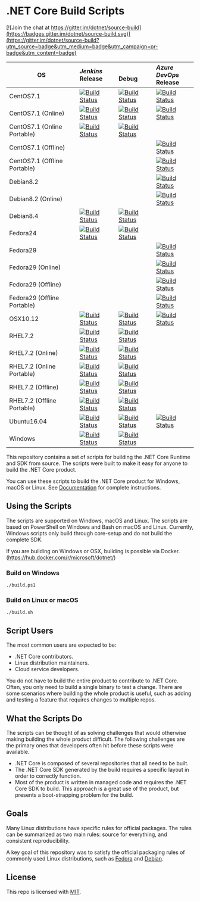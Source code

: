 # .NET Core Build Scripts

[![Join the chat at https://gitter.im/dotnet/source-build](https://badges.gitter.im/dotnet/source-build.svg)](https://gitter.im/dotnet/source-build?utm_source=badge&utm_medium=badge&utm_campaign=pr-badge&utm_content=badge)

<!-- Use scripts/generate-readme-table.sh to update table. -->
<!-- Generated table start -->
| OS | *Jenkins*<br/>Release | <br/>Debug | *Azure DevOps*<br/>Release |
| -- | :-- | :-- | :-- |
| CentOS7.1 | [![Build Status](https://ci.dot.net/buildStatus/icon?job=dotnet_source-build/master/CentOS7.1_Release)](https://ci.dot.net/job/dotnet_source-build/job/master/job/CentOS7.1_Release/) | [![Build Status](https://ci.dot.net/buildStatus/icon?job=dotnet_source-build/master/CentOS7.1_Debug)](https://ci.dot.net/job/dotnet_source-build/job/master/job/CentOS7.1_Debug/) | [![Build Status](https://dev.azure.com/dnceng/internal/_apis/build/status/dotnet/source-build/source-build-CI?branchName=master&jobname=centos71&configuration=Production)](https://dev.azure.com/dnceng/internal/_build/latest?definitionId=114&branchName=master) | 
| CentOS7.1 (Online) | [![Build Status](https://ci.dot.net/buildStatus/icon?job=dotnet_source-build/master/CentOS7.1_Tarball_Release)](https://ci.dot.net/job/dotnet_source-build/job/master/job/CentOS7.1_Tarball_Release/) | [![Build Status](https://ci.dot.net/buildStatus/icon?job=dotnet_source-build/master/CentOS7.1_Tarball_Debug)](https://ci.dot.net/job/dotnet_source-build/job/master/job/CentOS7.1_Tarball_Debug/) | [![Build Status](https://dev.azure.com/dnceng/internal/_apis/build/status/dotnet/source-build/source-build-CI?branchName=master&jobname=centos71&configuration=Online)](https://dev.azure.com/dnceng/internal/_build/latest?definitionId=114&branchName=master) | 
| CentOS7.1 (Online Portable) | [![Build Status](https://ci.dot.net/buildStatus/icon?job=dotnet_source-build/master/CentOS7.1_Tarball_Release_Portable)](https://ci.dot.net/job/dotnet_source-build/job/master/job/CentOS7.1_Tarball_Release_Portable/) | [![Build Status](https://ci.dot.net/buildStatus/icon?job=dotnet_source-build/master/CentOS7.1_Tarball_Debug_Portable)](https://ci.dot.net/job/dotnet_source-build/job/master/job/CentOS7.1_Tarball_Debug_Portable/) | 
| CentOS7.1 (Offline) | | | [![Build Status](https://dev.azure.com/dnceng/internal/_apis/build/status/dotnet/source-build/source-build-CI?branchName=master&jobname=centos71&configuration=Offline)](https://dev.azure.com/dnceng/internal/_build/latest?definitionId=114&branchName=master) | 
| CentOS7.1 (Offline Portable) | | | [![Build Status](https://dev.azure.com/dnceng/internal/_apis/build/status/dotnet/source-build/source-build-CI?branchName=master&jobname=centos71&configuration=Offline%20Portable)](https://dev.azure.com/dnceng/internal/_build/latest?definitionId=114&branchName=master) | 
| Debian8.2 | | | [![Build Status](https://dev.azure.com/dnceng/internal/_apis/build/status/dotnet/source-build/source-build-CI?branchName=master&jobname=debian82&configuration=Production)](https://dev.azure.com/dnceng/internal/_build/latest?definitionId=114&branchName=master) | 
| Debian8.2 (Online) | | | [![Build Status](https://dev.azure.com/dnceng/internal/_apis/build/status/dotnet/source-build/source-build-CI?branchName=master&jobname=debian82&configuration=Online)](https://dev.azure.com/dnceng/internal/_build/latest?definitionId=114&branchName=master) | 
| Debian8.4 | [![Build Status](https://ci.dot.net/buildStatus/icon?job=dotnet_source-build/master/Debian8.4_Release)](https://ci.dot.net/job/dotnet_source-build/job/master/job/Debian8.4_Release/) | [![Build Status](https://ci.dot.net/buildStatus/icon?job=dotnet_source-build/master/Debian8.4_Debug)](https://ci.dot.net/job/dotnet_source-build/job/master/job/Debian8.4_Debug/) | 
| Fedora24 | [![Build Status](https://ci.dot.net/buildStatus/icon?job=dotnet_source-build/master/Fedora24_Release)](https://ci.dot.net/job/dotnet_source-build/job/master/job/Fedora24_Release/) | [![Build Status](https://ci.dot.net/buildStatus/icon?job=dotnet_source-build/master/Fedora24_Debug)](https://ci.dot.net/job/dotnet_source-build/job/master/job/Fedora24_Debug/) | 
| Fedora29 | | | [![Build Status](https://dev.azure.com/dnceng/internal/_apis/build/status/dotnet/source-build/source-build-CI?branchName=master&jobname=fedora29&configuration=Production)](https://dev.azure.com/dnceng/internal/_build/latest?definitionId=114&branchName=master) | 
| Fedora29 (Online) | | | [![Build Status](https://dev.azure.com/dnceng/internal/_apis/build/status/dotnet/source-build/source-build-CI?branchName=master&jobname=fedora29&configuration=Online)](https://dev.azure.com/dnceng/internal/_build/latest?definitionId=114&branchName=master) | 
| Fedora29 (Offline) | | | [![Build Status](https://dev.azure.com/dnceng/internal/_apis/build/status/dotnet/source-build/source-build-CI?branchName=master&jobname=fedora29&configuration=Offline)](https://dev.azure.com/dnceng/internal/_build/latest?definitionId=114&branchName=master) | 
| Fedora29 (Offline Portable) | | | [![Build Status](https://dev.azure.com/dnceng/internal/_apis/build/status/dotnet/source-build/source-build-CI?branchName=master&jobname=fedora29&configuration=Offline%20Portable)](https://dev.azure.com/dnceng/internal/_build/latest?definitionId=114&branchName=master) | 
| OSX10.12 | [![Build Status](https://ci.dot.net/buildStatus/icon?job=dotnet_source-build/master/OSX10.12_Release)](https://ci.dot.net/job/dotnet_source-build/job/master/job/OSX10.12_Release/) | [![Build Status](https://ci.dot.net/buildStatus/icon?job=dotnet_source-build/master/OSX10.12_Debug)](https://ci.dot.net/job/dotnet_source-build/job/master/job/OSX10.12_Debug/) | [![Build Status](https://dev.azure.com/dnceng/internal/_apis/build/status/dotnet/source-build/source-build-CI?branchName=master&jobname=OSX&configuration=Production)](https://dev.azure.com/dnceng/internal/_build/latest?definitionId=114&branchName=master) | 
| RHEL7.2 | [![Build Status](https://ci.dot.net/buildStatus/icon?job=dotnet_source-build/master/RHEL7.2_Release)](https://ci.dot.net/job/dotnet_source-build/job/master/job/RHEL7.2_Release/) | [![Build Status](https://ci.dot.net/buildStatus/icon?job=dotnet_source-build/master/RHEL7.2_Debug)](https://ci.dot.net/job/dotnet_source-build/job/master/job/RHEL7.2_Debug/) | 
| RHEL7.2 (Online) | [![Build Status](https://ci.dot.net/buildStatus/icon?job=dotnet_source-build/master/RHEL7.2_Tarball_Release)](https://ci.dot.net/job/dotnet_source-build/job/master/job/RHEL7.2_Tarball_Release/) | [![Build Status](https://ci.dot.net/buildStatus/icon?job=dotnet_source-build/master/RHEL7.2_Tarball_Debug)](https://ci.dot.net/job/dotnet_source-build/job/master/job/RHEL7.2_Tarball_Debug/) | 
| RHEL7.2 (Online Portable) | [![Build Status](https://ci.dot.net/buildStatus/icon?job=dotnet_source-build/master/RHEL7.2_Tarball_Release_Portable)](https://ci.dot.net/job/dotnet_source-build/job/master/job/RHEL7.2_Tarball_Release_Portable/) | [![Build Status](https://ci.dot.net/buildStatus/icon?job=dotnet_source-build/master/RHEL7.2_Tarball_Debug_Portable)](https://ci.dot.net/job/dotnet_source-build/job/master/job/RHEL7.2_Tarball_Debug_Portable/) | 
| RHEL7.2 (Offline) | [![Build Status](https://ci.dot.net/buildStatus/icon?job=dotnet_source-build/master/RHEL7.2_Unshared_Release)](https://ci.dot.net/job/dotnet_source-build/job/master/job/RHEL7.2_Unshared_Release/) | [![Build Status](https://ci.dot.net/buildStatus/icon?job=dotnet_source-build/master/RHEL7.2_Unshared_Debug)](https://ci.dot.net/job/dotnet_source-build/job/master/job/RHEL7.2_Unshared_Debug/) | 
| RHEL7.2 (Offline Portable) | [![Build Status](https://ci.dot.net/buildStatus/icon?job=dotnet_source-build/master/RHEL7.2_Unshared_Release_Portable)](https://ci.dot.net/job/dotnet_source-build/job/master/job/RHEL7.2_Unshared_Release_Portable/) | [![Build Status](https://ci.dot.net/buildStatus/icon?job=dotnet_source-build/master/RHEL7.2_Unshared_Debug_Portable)](https://ci.dot.net/job/dotnet_source-build/job/master/job/RHEL7.2_Unshared_Debug_Portable/) | 
| Ubuntu16.04 | [![Build Status](https://ci.dot.net/buildStatus/icon?job=dotnet_source-build/master/Ubuntu16.04_Release)](https://ci.dot.net/job/dotnet_source-build/job/master/job/Ubuntu16.04_Release/) | [![Build Status](https://ci.dot.net/buildStatus/icon?job=dotnet_source-build/master/Ubuntu16.04_Debug)](https://ci.dot.net/job/dotnet_source-build/job/master/job/Ubuntu16.04_Debug/) | [![Build Status](https://dev.azure.com/dnceng/internal/_apis/build/status/dotnet/source-build/source-build-CI?branchName=master&jobname=ubuntu1604&configuration=Production)](https://dev.azure.com/dnceng/internal/_build/latest?definitionId=114&branchName=master) | 
| Windows | [![Build Status](https://ci.dot.net/buildStatus/icon?job=dotnet_source-build/master/Windows_NT_Release)](https://ci.dot.net/job/dotnet_source-build/job/master/job/Windows_NT_Release/) | [![Build Status](https://ci.dot.net/buildStatus/icon?job=dotnet_source-build/master/Windows_NT_Debug)](https://ci.dot.net/job/dotnet_source-build/job/master/job/Windows_NT_Debug/) | 
<!-- Generated table end -->

This repository contains a set of scripts for building the .NET Core Runtime and SDK from source. The scripts were built to make it easy for anyone to build the .NET Core product.

You can use these scripts to build the .NET Core product for Windows, macOS or Linux. See [Documentation](Documentation) for complete instructions.

## Using the Scripts

The scripts are supported on Windows, macOS and Linux. The scripts are based on PowerShell on Windows and Bash on macOS and Linux.  Currently, Windows scripts only build through core-setup and do not build the complete SDK.

If you are building on Windows or OSX, building is possible via Docker. (https://hub.docker.com/r/microsoft/dotnet/)

### Build on Windows

```console
./build.ps1
```

### Build on Linux or macOS

```console
./build.sh
```

##  Script Users

The most common users are expected to be:

* .NET Core contributors.
* Linux distribution maintainers.
* Cloud service developers.

You do not have to build the entire product to contribute to .NET Core. Often, you only need to build a single binary to test a change. There are some scenarios where building the whole product is useful, such as adding and testing a feature that requires changes to multiple repos.

## What the Scripts Do

The scripts can be thought of as solving challenges that would otherwise making building the whole product difficult. The following challenges are the primary ones that developers often hit before these scripts were available.

* .NET Core is composed of several repositories that all need to be built.
* The .NET Core SDK generated by the build requires a specific layout in order to correctly function.
* Most of the product is written in managed code and requires the .NET Core SDK to build. This approach is a great use of the product, but presents a boot-strapping problem for the build.

## Goals

Many Linux distributions have specific rules for official packages. The rules can be summarized as two main rules: source for everything, and consistent reproducibility.

A key goal of this repository was to satisfy the official packaging rules of commonly used Linux distributions, such as [Fedora](https://fedoraproject.org/wiki/Packaging:Guidelines) and [Debian](https://www.debian.org/doc/manuals/maint-guide/build.en.html).

## License

This repo is licensed with [MIT](LICENSE.txt).
